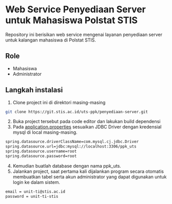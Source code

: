 # Web Service Penyediaan Server untuk Mahasiswa Polstat STIS

Repository ini berisikan web service mengenai layanan penyediaan server untuk kalangan mahasiswa di Polstat STIS.

## Role
-   Mahasiswa
-   Administrator

## Langkah instalasi
1. Clone project ini di direktori masing-masing
```bash
git clone https://git.stis.ac.id/uts-ppk/penyediaan-server.git
```

2. Buka project tersebut pada code editor dan lakukan build dependensi
3. Pada [application.properties](./src/main/resources/application.properties) sesuaikan JDBC Driver dengan kredensial mysql di local masing-masing.
```bash
spring.datasource.driverClassName=com.mysql.cj.jdbc.Driver
spring.datasource.url=jdbc:mysql://localhost:3306/ppk_uts
spring.datasource.username=root
spring.datasource.password=root
```

4. Kemudian buatlah database dengan nama ppk_uts.
5. Jalankan project, saat pertama kali dijalankan program secara otomatis membuatkan tabel serta akun administrator yang dapat digunakan untuk login ke dalam sistem.
```bash
email = unit-ti@stis.ac.id
password = unit-ti-stis
```
